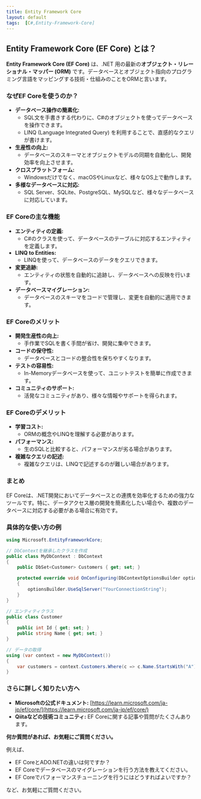 ```yaml
---
title: Entity Framework Core
layout: default
tags:  [C#,Entity-Framework-Core]
---
```




## Entity Framework Core (EF Core) とは？

**Entity Framework Core (EF Core)** は、.NET 用の最新の**オブジェクト・リレーショナル・マッパー (ORM)** です。データベースとオブジェクト指向のプログラミング言語をマッピングする技術・仕組みのことをORMと言います。

### なぜEF Coreを使うのか？

* **データベース操作の簡素化:**
    * SQL文を手書きする代わりに、C#のオブジェクトを使ってデータベースを操作できます。
    * LINQ (Language Integrated Query) を利用することで、直感的なクエリが書けます。
* **生産性の向上:**
    * データベースのスキーマとオブジェクトモデルの同期を自動化し、開発効率を向上させます。
* **クロスプラットフォーム:**
    * Windowsだけでなく、macOSやLinuxなど、様々なOS上で動作します。
* **多様なデータベースに対応:**
    * SQL Server、SQLite、PostgreSQL、MySQLなど、様々なデータベースに対応しています。

### EF Coreの主な機能

* **エンティティの定義:**
    * C#のクラスを使って、データベースのテーブルに対応するエンティティを定義します。
* **LINQ to Entities:**
    * LINQを使って、データベースのデータをクエリできます。
* **変更追跡:**
    * エンティティの状態を自動的に追跡し、データベースへの反映を行います。
* **データベースマイグレーション:**
    * データベースのスキーマをコードで管理し、変更を自動的に適用できます。

### EF Coreのメリット

* **開発生産性の向上:**
    * 手作業でSQLを書く手間が省け、開発に集中できます。
* **コードの保守性:**
    * データベースとコードの整合性を保ちやすくなります。
* **テストの容易性:**
    * In-Memoryデータベースを使って、ユニットテストを簡単に作成できます。
* **コミュニティのサポート:**
    * 活発なコミュニティがあり、様々な情報やサポートを得られます。

### EF Coreのデメリット

* **学習コスト:**
    * ORMの概念やLINQを理解する必要があります。
* **パフォーマンス:**
    * 生のSQLと比較すると、パフォーマンスが劣る場合があります。
* **複雑なクエリの記述:**
    * 複雑なクエリは、LINQで記述するのが難しい場合があります。

### まとめ

EF Coreは、.NET開発においてデータベースとの連携を効率化するための強力なツールです。特に、データアクセス層の開発を簡素化したい場合や、複数のデータベースに対応する必要がある場合に有効です。

### 具体的な使い方の例

```csharp
using Microsoft.EntityFrameworkCore;

// DbContextを継承したクラスを作成
public class MyDbContext : DbContext
{
    public DbSet<Customer> Customers { get; set; }

    protected override void OnConfiguring(DbContextOptionsBuilder optionsBuilder)
    {
        optionsBuilder.UseSqlServer("YourConnectionString");
    }
}

// エンティティクラス
public class Customer
{
    public int Id { get; set; }
    public string Name { get; set; }
}

// データの取得
using (var context = new MyDbContext())
{
    var customers = context.Customers.Where(c => c.Name.StartsWith("A")).ToList();
}
```

### さらに詳しく知りたい方へ

* **Microsoftの公式ドキュメント:** [https://learn.microsoft.com/ja-jp/ef/core/](https://learn.microsoft.com/ja-jp/ef/core/)
* **Qiitaなどの技術コミュニティ:** EF Coreに関する記事や質問がたくさんあります。

**何か質問があれば、お気軽にご質問ください。**

例えば、
* EF CoreとADO.NETの違いは何ですか？
* EF Coreでデータベースのマイグレーションを行う方法を教えてください。
* EF Coreでパフォーマンスチューニングを行うにはどうすればよいですか？

など、お気軽にご質問ください。
